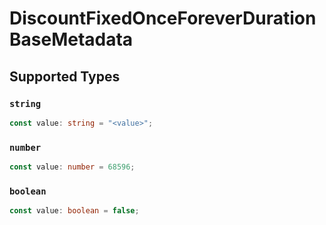 # DiscountFixedOnceForeverDurationBaseMetadata


## Supported Types

### `string`

```typescript
const value: string = "<value>";
```

### `number`

```typescript
const value: number = 68596;
```

### `boolean`

```typescript
const value: boolean = false;
```

